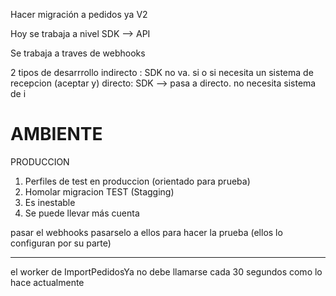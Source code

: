 

Hacer migración a pedidos ya V2


Hoy se trabaja a nivel SDK  --> API

Se trabaja a traves de webhooks

2 tipos de desarrrollo
indirecto : SDK no va. si o si necesita un sistema de recepcion (aceptar y)
directo: SDK --> pasa a directo. no necesita sistema de i

# AMBIENTE
PRODUCCION
1. Perfiles de test en produccion (orientado para prueba)
2. Homolar migracion
TEST (Stagging)
1. Es inestable
2. Se puede llevar más cuenta


pasar el webhooks pasarselo a ellos para hacer la prueba (ellos lo configuran por su parte)

----------

el worker de ImportPedidosYa no debe llamarse cada 30 segundos como lo hace actualmente

